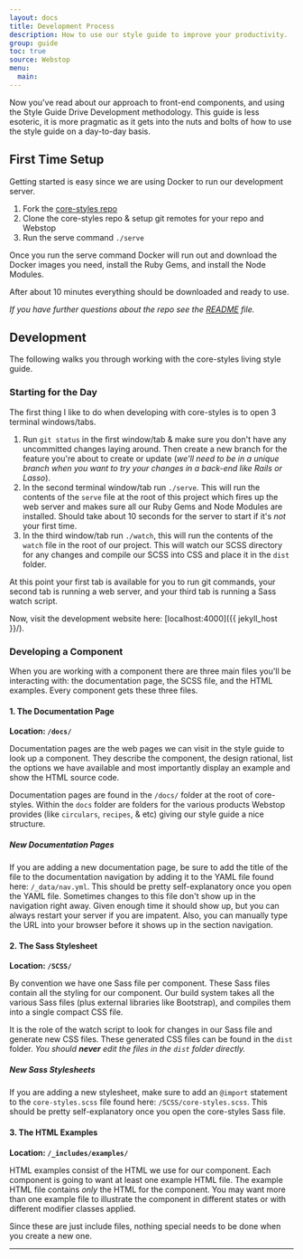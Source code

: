 ```yaml
---
layout: docs
title: Development Process
description: How to use our style guide to improve your productivity.
group: guide
toc: true
source: Webstop
menu:
  main:
---
```


Now you've read about our approach to front-end components, and using 
the Style Guide Drive Development methodology. This guide is less esoteric, 
it is more pragmatic as it gets into the nuts and 
bolts of how to use the style guide on a day-to-day basis.

## First Time Setup

Getting started is easy since we are using Docker to run our 
development server.

1. Fork the [core-styles repo](https://github.com/webstop/core-styles)
2. Clone the core-styles repo & setup git remotes for your repo and Webstop
3. Run the serve command `./serve`

Once you run the serve command Docker will run out and download the 
Docker images you need, install the Ruby Gems, and install the 
Node Modules.

After about 10 minutes everything should be downloaded and ready to use.

_If you have further questions about the repo see the 
[README]([https://github.com/webstop/core-styles#webstop-style-guide) file._

## Development

The following walks you through working with the core-styles living style guide.

### Starting for the Day

The first thing I like to do when developing with core-styles is to open 3 
terminal windows/tabs. 

1. Run `git status` in the first window/tab & make sure you don't have any 
  uncommitted changes laying around. Then create a new branch for the 
  feature you're about to create or update (_we'll need to be in a unique branch 
  when you want to try your changes in a back-end like Rails or Lasso_).
2. In the second terminal window/tab run  `./serve`. This will run the 
  contents of the `serve` file at the root of this project which fires 
  up the web server and makes sure all our Ruby Gems and Node Modules are 
  installed. Should take about 10 seconds for the server to start if it's 
  _not_ your first time.
3. In the third window/tab run `./watch`, this will run the contents of the 
  `watch` file in the root of our project. This will watch our SCSS directory 
  for any changes and compile our SCSS into CSS and place it in the `dist` 
  folder. 
  
  
At this point your first tab is available for you to run git commands, your 
second tab is running a web server, and your third tab is running a Sass 
watch script.

Now, visit the development website here: [localhost:4000]({{ jekyll_host }}/).

### Developing a Component

When you are working with a component there are three main files you'll be interacting 
with: the documentation page, the SCSS file, and the HTML examples. Every component 
gets these three files.

#### 1. The Documentation Page

**Location: `/docs/`**

Documentation pages are the web pages we can visit in the style guide to look up a 
component. They describe the component, the design rational, list the options we have 
available and most importantly display an example and show the HTML source code.

Documentation pages are found in the `/docs/` folder at the root of core-styles. Within 
the `docs` folder are folders for the various products Webstop provides (like `circulars`, 
`recipes`, & etc) giving our style guide a nice structure. 

 
##### New Documentation Pages

If you are adding a new documentation page, be sure to add the title of the file to the 
documentation navigation by adding it to the YAML file found here: `/_data/nav.yml`. This 
should be pretty self-explanatory once you open the YAML file. Sometimes changes to this 
file don't show up in the navigation right away. Given enough time it should show up, but 
you can always restart your server if you are impatent. Also, you can manually type the 
URL into your browser before it shows up in the section navigation.


#### 2. The Sass Stylesheet

**Location: `/SCSS/`**

By convention we have one Sass file per component. These Sass files contain all the 
styling for our component. Our build system takes all the various Sass files (plus 
external libraries like Bootstrap), and compiles them into a single compact CSS file.

It is the role of the watch script to look for changes in our Sass file and generate 
new CSS files. These generated CSS files can be found in the `dist` folder. _You should 
**never** edit the files in the `dist` folder directly._


##### New Sass Stylesheets

If you are adding a new stylesheet, make sure to add an `@import` statement to the 
`core-styles.scss` file found here: `/SCSS/core-styles.scss`. This should be pretty 
self-explanatory once you open the core-styles Sass file.


#### 3. The HTML Examples

**Location: `/_includes/examples/`**

HTML examples consist of the HTML we use for our component. Each component is going to 
want at least one example HTML file. The example HTML file contains _only_ the HTML for 
the component. You may want more than one example file to illustrate the component in 
different states or with different modifier classes applied.

Since these are just include files, nothing special needs to be done when you create a 
new one.



---




